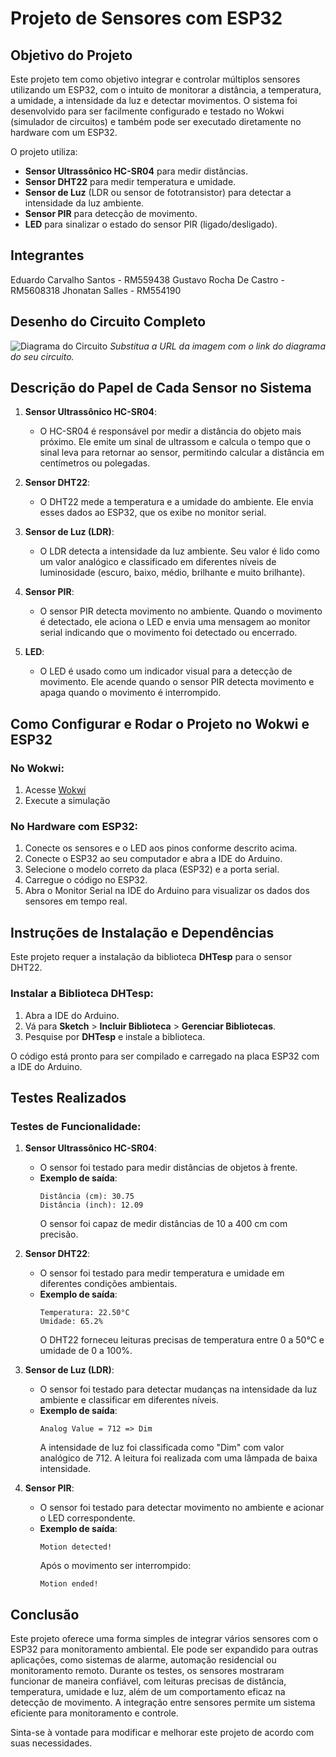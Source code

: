 # Projeto de Sensores com ESP32


## Objetivo do Projeto

Este projeto tem como objetivo integrar e controlar múltiplos sensores utilizando um ESP32, com o intuito de monitorar a distância, a temperatura, a umidade, a intensidade da luz e detectar movimentos. O sistema foi desenvolvido para ser facilmente configurado e testado no Wokwi (simulador de circuitos) e também pode ser executado diretamente no hardware com um ESP32.

O projeto utiliza:
- **Sensor Ultrassônico HC-SR04** para medir distâncias.
- **Sensor DHT22** para medir temperatura e umidade.
- **Sensor de Luz** (LDR ou sensor de fototransistor) para detectar a intensidade da luz ambiente.
- **Sensor PIR** para detecção de movimento.
- **LED** para sinalizar o estado do sensor PIR (ligado/desligado).
## Integrantes

Eduardo Carvalho Santos - RM559438
Gustavo Rocha De Castro - RM5608318
Jhonatan Salles - RM554190

## Desenho do Circuito Completo

![Diagrama do Circuito](https://prnt.sc/_0E81f6cMz4O)
*Substitua a URL da imagem com o link do diagrama do seu circuito.*

## Descrição do Papel de Cada Sensor no Sistema

1. **Sensor Ultrassônico HC-SR04**: 
   - O HC-SR04 é responsável por medir a distância do objeto mais próximo. Ele emite um sinal de ultrassom e calcula o tempo que o sinal leva para retornar ao sensor, permitindo calcular a distância em centímetros ou polegadas.

2. **Sensor DHT22**: 
   - O DHT22 mede a temperatura e a umidade do ambiente. Ele envia esses dados ao ESP32, que os exibe no monitor serial.

3. **Sensor de Luz (LDR)**: 
   - O LDR detecta a intensidade da luz ambiente. Seu valor é lido como um valor analógico e classificado em diferentes níveis de luminosidade (escuro, baixo, médio, brilhante e muito brilhante).

4. **Sensor PIR**:
   - O sensor PIR detecta movimento no ambiente. Quando o movimento é detectado, ele aciona o LED e envia uma mensagem ao monitor serial indicando que o movimento foi detectado ou encerrado.

5. **LED**:
   - O LED é usado como um indicador visual para a detecção de movimento. Ele acende quando o sensor PIR detecta movimento e apaga quando o movimento é interrompido.

## Como Configurar e Rodar o Projeto no Wokwi e ESP32

### No Wokwi:
1. Acesse [Wokwi](https://wokwi.com/projects/413990387359571969)
2. Execute a simulação
### No Hardware com ESP32:
1. Conecte os sensores e o LED aos pinos conforme descrito acima.
2. Conecte o ESP32 ao seu computador e abra a IDE do Arduino.
3. Selecione o modelo correto da placa (ESP32) e a porta serial.
4. Carregue o código no ESP32.
5. Abra o Monitor Serial na IDE do Arduino para visualizar os dados dos sensores em tempo real.

## Instruções de Instalação e Dependências

Este projeto requer a instalação da biblioteca **DHTesp** para o sensor DHT22.

### Instalar a Biblioteca DHTesp:
1. Abra a IDE do Arduino.
2. Vá para **Sketch** > **Incluir Biblioteca** > **Gerenciar Bibliotecas**.
3. Pesquise por **DHTesp** e instale a biblioteca.

O código está pronto para ser compilado e carregado na placa ESP32 com a IDE do Arduino.

## Testes Realizados

### Testes de Funcionalidade:
1. **Sensor Ultrassônico HC-SR04**:
   - O sensor foi testado para medir distâncias de objetos à frente.
   - **Exemplo de saída**:
     ```
     Distância (cm): 30.75
     Distância (inch): 12.09
     ```
     O sensor foi capaz de medir distâncias de 10 a 400 cm com precisão.

2. **Sensor DHT22**:
   - O sensor foi testado para medir temperatura e umidade em diferentes condições ambientais.
   - **Exemplo de saída**:
     ```
     Temperatura: 22.50°C
     Umidade: 65.2%
     ```
     O DHT22 forneceu leituras precisas de temperatura entre 0 a 50°C e umidade de 0 a 100%.

3. **Sensor de Luz (LDR)**:
   - O sensor foi testado para detectar mudanças na intensidade da luz ambiente e classificar em diferentes níveis.
   - **Exemplo de saída**:
     ```
     Analog Value = 712 => Dim
     ```
     A intensidade de luz foi classificada como "Dim" com valor analógico de 712. A leitura foi realizada com uma lâmpada de baixa intensidade.

4. **Sensor PIR**:
   - O sensor foi testado para detectar movimento no ambiente e acionar o LED correspondente.
   - **Exemplo de saída**:
     ```
     Motion detected!
     ```
     Após o movimento ser interrompido:
     ```
     Motion ended!
     ```

## Conclusão

Este projeto oferece uma forma simples de integrar vários sensores com o ESP32 para monitoramento ambiental. Ele pode ser expandido para outras aplicações, como sistemas de alarme, automação residencial ou monitoramento remoto. Durante os testes, os sensores mostraram funcionar de maneira confiável, com leituras precisas de distância, temperatura, umidade e luz, além de um comportamento eficaz na detecção de movimento. A integração entre sensores permite um sistema eficiente para monitoramento e controle.

Sinta-se à vontade para modificar e melhorar este projeto de acordo com suas necessidades.
